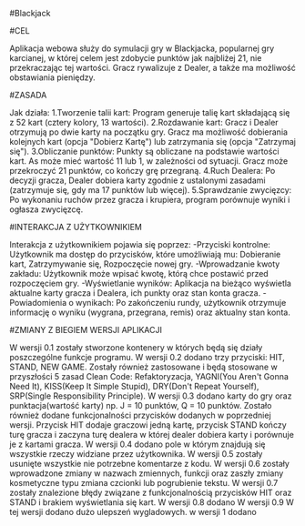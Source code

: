 #Blackjack

#CEL

Aplikacja webowa służy do symulacji gry w Blackjacka, 
popularnej gry karcianej, w której celem jest zdobycie punktów jak najbliżej 21, 
nie przekraczając tej wartości. Gracz rywalizuje z Dealer, a także ma możliwość obstawiania pieniędzy.

#ZASADA

Jak działa: 
1.Tworzenie talii kart: Program generuje talię kart składającą się z 52 kart (cztery kolory, 13 wartości). 
2.Rozdawanie kart: Gracz i Dealer otrzymują po dwie karty na początku gry. Gracz ma możliwość dobierania kolejnych kart (opcja "Dobierz Kartę") lub zatrzymania się (opcja "Zatrzymaj się"). 
3.Obliczanie punktów: Punkty są obliczane na podstawie wartości kart. As może mieć wartość 11 lub 1, w zależności od sytuacji. Gracz może przekroczyć 21 punktów, co kończy grę przegraną. 
4.Ruch Dealera: Po decyzji gracza, Dealer dobiera karty zgodnie z ustalonymi zasadami (zatrzymuje się, gdy ma 17 punktów lub więcej). 
5.Sprawdzanie zwycięzcy: Po wykonaniu ruchów przez gracza i krupiera, program porównuje wyniki i ogłasza zwycięzcę.

#INTERAKCJA Z UŻYTKOWNIKIEM

Interakcja z użytkownikiem pojawia się poprzez: 
-Przyciski kontrolne: Użytkownik ma dostęp do przycisków, które umożliwiają mu: Dobieranie kart, Zatrzymywanie się, Rozpoczęcie nowej gry. 
-Wprowadzanie kwoty zakładu: Użytkownik może wpisać kwotę, którą chce postawić przed rozpoczęciem gry. 
-Wyświetlanie wyników: Aplikacja na bieżąco wyświetla aktualne karty gracza i Dealera, ich punkty oraz stan konta gracza. 
-Powiadomienia o wynikach: Po zakończeniu rundy, użytkownik otrzymuje informację o wyniku (wygrana, przegrana, remis) oraz aktualny stan konta.


#ZMIANY Z BIEGIEM WERSJI APLIKACJI

W wersji 0.1 zostały stworzone kontenery w których będą się działy poszczególne funkcje programu.
W wersji 0.2 dodano trzy przyciski: HIT, STAND, NEW GAME. Zostały również zastosowane i będą stosowane w przyszłości 5 zasad Clean Code: Refaktoryzacja, YAGNI(You Aren't Gonna Need It), KISS(Keep It Simple Stupid), DRY(Don't Repeat Yourself), SRP(Single Responsibility Principle).
W wersji 0.3 dodano karty do gry oraz punktacja(wartość karty) np. J = 10 punktów, Q = 10 punktów. Zostało również dodane funkcjonalności przycisków dodanych w poprzedniej wersji. Przycisk HIT dodaje graczowi jedną kartę, przycisk STAND kończy turę gracza i zaczyna turę dealera w której dealer dobiera karty i porównuje je z kartami gracza.
W wersji 0.4 dodano pole w którym znajdują się wszystkie rzeczy widziane przez użytkownika.
W wersji 0.5 zostały usunięte wszystkie nie potrzebne komentarze z kodu.
W wersji 0.6 zostały wprowadzone zmiany w nazwach zmiennych, funkcji oraz zaszły zmiany kosmetyczne typu zmiana czcionki lub pogrubienie tekstu.
W wersji 0.7 zostały znalezione błędy związane z funkcjonalnością przycisków HIT oraz STAND i brakiem wyświetlania się kart.
W wersji 0.8 dodano
W wersji 0.9 W tej wersji dodano dużo ulepszeń wygladowych.
w wersji 1 dodano
